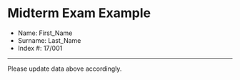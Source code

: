 # Midterm Exam Example

* Name: First_Name
* Surname: Last_Name
* Index #: 17/001

---
Please update data above accordingly. 
